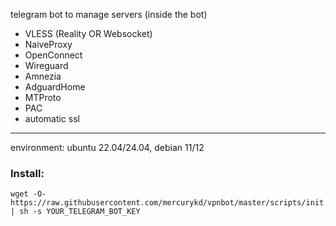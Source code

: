 telegram bot to manage servers (inside the bot)

- VLESS (Reality OR Websocket)
- NaiveProxy
- OpenConnect
- Wireguard
- Amnezia
- AdguardHome
- MTProto
- PAC
- automatic ssl

---
environment: ubuntu 22.04/24.04, debian 11/12

### Install:

```shell
wget -O- https://raw.githubusercontent.com/mercurykd/vpnbot/master/scripts/init.sh | sh -s YOUR_TELEGRAM_BOT_KEY
```
